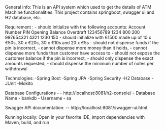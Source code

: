 General info:
    This is an API system which used to get the details of ATM Machine functionalities. This project contains springboot, swagger ui and H2 database, etc. 

Requirement : 
    -	should initialize with the following accounts:
            Account Number	PIN	Opening Balance	Overdraft
            123456789		1234	800			200
            987654321		4321	1230		150
    -	should initialize with €1500 made up of 10 x €50s, 30 x €20s, 30 x €10s and 20 x €5s
    -	should not dispense funds if the pin is incorrect,
    -	cannot dispense more money than it holds,
    -	cannot dispense more funds than customer have access to
    -	should not expose the customer balance if the pin is incorrect,
    -	should only dispense the exact amounts requested,
    -	should dispense the minimum number of notes per withdrawal

Technologies:
    -Spring Boot
    -Spring JPA
    -Spring Security
    -H2 Database
    -JUnit
    -Mokito
    
Database Configurations -
    - http://localhost:8081/h2-console/
    - Database Name - bankdb
    - Username - sa
    
Swagger API documentation:
    -- http://localhost:8081/swagger-ui.html

Running locally:
Open in your favorite IDE, import dependencies with Maven, build, and run





